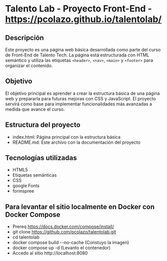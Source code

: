 # Talento Lab - Proyecto Front-End - https://pcolazo.github.io/talentolab/

## Descripción
Este proyecto es una página web básica desarrollada como parte del curso de Front-End de Talento Tech. La página está estructurada con HTML semántico y utiliza las etiquetas `<header>`, `<nav>`, `<main>` y `<footer>` para organizar el contenido.

## Objetivo
El objetivo principal es aprender a crear la estructura básica de una página web y prepararla para futuras mejoras con CSS y JavaScript. El proyecto servirá como base para implementar funcionalidades más avanzadas a medida que avance el curso.

## Estructura del proyecto
- index.html: Página principal con la estructura básica
- README.md: Este archivo con la documentación del proyecto

## Tecnologías utilizadas
- HTML5
- Etiquetas semánticas
- CSS
- google Fonts
- formspree

## Para levantar el sitio localmente en Docker con Docker Compose
- Prereq https://docs.docker.com/compose/install/
- git clone https://github.com/pcolazo/talentolab.git
- cd talentolab
- docker compose build --no-cache (Constuyo la imagen)
- docker compose up -d (Levanto el contenedor)
- Accedo al sitio http://localhost:8080
